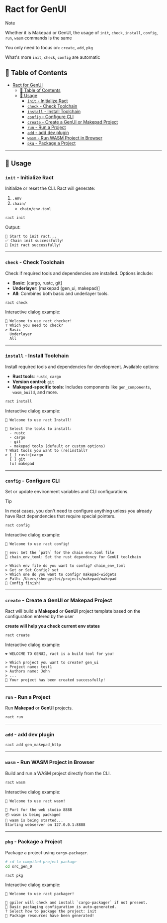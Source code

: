 # Ract for GenUI

> [!NOTE]
> 
> Whether it is Makepad or GenUI, the usage of `init`, `check`, `install`, `config`, `run`, `wasm` commands is the same
>
> You only need to focus on: `create`, `add`, `pkg`
>
> What's more `init`, `check`, `config` are automatic

## 📖 Table of Contents
- [Ract for GenUI](#ract-for-genui)
  - [📖 Table of Contents](#-table-of-contents)
  - [🚀 Usage](#-usage)
    - [`init` - Initialize Ract](#init---initialize-ract)
    - [`check` - Check Toolchain](#check---check-toolchain)
    - [`install` - Install Toolchain](#install---install-toolchain)
    - [`config` - Configure CLI](#config---configure-cli)
    - [`create` - Create a GenUI or Makepad Project](#create---create-a-genui-or-makepad-project)
    - [`run` - Run a Project](#run---run-a-project)
    - [`add` - add dev plugin](#add---add-dev-plugin)
    - [`wasm` - Run WASM Project in Browser](#wasm---run-wasm-project-in-browser)
    - [`pkg` - Package a Project](#pkg---package-a-project)
---

## 🚀 Usage

### `init` - Initialize Ract  
Initialize or reset the CLI. Ract will generate:  
1. `.env`  
2. `chain/`  
   - `chain/env.toml`  

```bash
ract init
```

Output:   
```plaintext
🚀 Start to init ract...
✅ Chain init successfully!
🎉 Init ract successfully!
```

---

### `check` - Check Toolchain  
Check if required tools and dependencies are installed. Options include:  
- **Basic**: [cargo, rustc, git]  
- **Underlayer**: [makepad (gen_ui, makepad)]  
- **All**: Combines both basic and underlayer tools.  

```bash
ract check
```

Interactive dialog example:  
```plaintext
🥳 Welcome to use ract checker!
? Which you need to check?
> Basic
  Underlayer
  All
```

---

### `install` - Install Toolchain  
Install required tools and dependencies for development. Available options:  
- **Rust tools**: `rustc`, `cargo`  
- **Version control**: `git`  
- **Makepad-specific tools**: Includes components like `gen_components`, `wasm_build`, and more.  

```bash
ract install
```

Interactive dialog example:  
```plaintext
🥳 Welcome to use ract Install!

🔸 Select the tools to install:
  - rustc
  - cargo
  - git
  - makepad tools (default or custom options)
? What tools you want to (re)install?
> [ ] rustc|cargo
  [ ] git
  [x] makepad
```

---

### `config` - Configure CLI 
 
Set or update environment variables and CLI configurations.  

> [!TIP]
> 
> In most cases, you don't need to configure anything unless you already have Ract dependencies that require special pointers.

```bash
ract config
```

Interactive dialog example: 
```plaintext
🥳 Welcome to use ract config!

🔸 env: Set the `path` for the chain env.toml file
🔸 chain_env_toml: Set the rust dependency for GenUI toolchain

> Which env file do you want to config? chain_env_toml
> Get or Set Config? set
> Which one do you want to config? makepad-widgets
> Path: /Users/shengyifei/projects/makepad/makepad
🎉 Config finish!
```

---

### `create` - Create a GenUI or Makepad Project

Ract will build a **Makepad** or **GenUI** project template based on the configuration entered by the user

**create will help you check current env states**

```bash
ract create
```
Interactive dialog example:  

```plaintext
❤️ WELOCME TO GENUI, ract is a build tool for you!

> Which project you want to create? gen_ui
> Project name: test1
> Authors name: John
> ...
🎉 Your project has been created successfully!
```

---

### `run` - Run a Project  

Run **Makepad** or **GenUI** projects.  

```bash
ract run
```

---

### `add` - add dev plugin

```bash
ract add gen_makepad_http
```

---

### `wasm` - Run WASM Project in Browser  
Build and run a WASM project directly from the CLI.  

```bash
ract wasm
```

Interactive dialog example:  
```plaintext
🥳 Welcome to use ract wasm!

🔸 Port for the web studio 8888
📦 wasm is being packaged
🚀 wasm is being started...
Starting webserver on 127.0.0.1:8888
```

---

### `pkg` - Package a Project  
Package a project using `cargo-packager`.  

```bash
# cd to compiled project package
cd src_gen_0

ract pkg
```

Interactive dialog example:  
```plaintext
🥳 Welcome to use ract packager!

🔸 gpiler will check and install `cargo-packager` if not present.
🔸 Basic packaging configuration is auto-generated.
? Select how to package the project: init
🎉 Package resources have been generated!
```